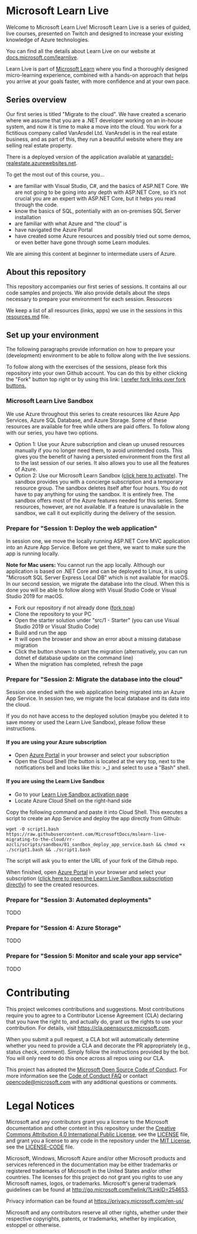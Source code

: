 # Microsoft Learn Live

Welcome to Microsoft Learn Live! Microsoft Learn Live is a series of guided, live courses, presented on Twitch and designed to increase your existing knowledge of Azure technologies.

You can find all the details about Learn Live on our website at [docs.microsoft.com/learnlive](https://docs.microsoft.com/learnlive).

Learn Live is part of [Microsoft Learn](https://docs.microsoft.com/learn) where you find a thoroughly designed micro-learning experience, combined with a hands-on approach that helps you arrive at your goals faster, with more confidence and at your own pace. 

## Series overview

Our first series is titled "Migrate to the cloud". We have created a scenario where we assume that you are a .NET developer working on an in-house system, and now it is time to make a move into the cloud. You work for a fictitious company called VanArsdel Ltd. VanArsdel is in the real estate business, and as part of this, they run a beautiful website where they are selling real estate property.

There is a deployed version of the application available at [vanarsdel-realestate.azurewebsites.net](https://vanarsdel-realestate.azurewebsites.net).

To get the most out of this course, you… 

- are familiar with Visual Studio, C#, and the basics of ASP.NET Core. We are not going to be going into any depth with ASP.NET Core, so it’s not crucial you are an expert with ASP.NET Core, but it helps you read through the code. 
- know the basics of SQL, potentially with an on-premises SQL Server installation
- are familiar with what Azure and “the cloud” is
- have navigated the Azure Portal 
- have created some Azure resources and possibly tried out some demos, or even better have gone through some Learn modules.

We are aiming this content at beginner to intermediate users of Azure. 

## About this repository

This repository accompanies our first series of sessions. It contains all our code samples and projects. We also provide details about the steps necessary to prepare your environment for each session. Resources

We keep a list of all resources (links, apps) we use in the sessions in this [resources.md](resources.md) file.

## Set up your environment

The following paragraphs provide information on how to prepare your (development) environment to be able to follow along with the live sessions.

To follow along with the exercises of the sessions, please fork this repository into your own Github account. You can do this by either clicking the "Fork" button top right or by using this link: [I prefer fork links over fork buttons.](https://github.com/MicrosoftDocs/mslearn-live-migrating-to-the-cloud/fork)

### Microsoft Learn Live Sandbox

We use Azure throughout this series to create resources like Azure App Services, Azure SQL Database, and Azure Storage. Some of these resources are available for free while others are paid offers. To follow along with our series, you have two options.

- Option 1: Use your Azure subscription and clean up unused resources manually if you no longer need them, to avoid unintended costs. This gives you the benefit of having a persisted environment from the first all to the last session of our series. It also allows you to use all the features of Azure.
- Option 2: Use our Microsoft Learn Sandbox ([click here to activate](https://aka.ms/learnlivesandbox)). The sandbox provides you with a concierge subscription and a temporary resource group. The sandbox deletes itself after four hours. You do not have to pay anything for using the sandbox. It is entirely free. The sandbox offers most of the Azure features needed for this series. Some resources, however, are not available. If a feature is unavailable in the sandbox, we call it out explicitly during the delivery of the session. 

### Prepare for "Session 1: Deploy the web application"

In session one, we move the locally running ASP.NET Core MVC application into an Azure App Service. Before we get there, we want to make sure the app is running locally.

**Note for Mac users:** You cannot run the app locally. Although our application is based on .NET Core and can be deployed to Linux, it is using "Microsoft SQL Server Express Local DB" which is not available for macOS. In our second session, we migrate the database into the cloud. When this is done you will be able to follow along with Visual Studio Code or Visual Studio 2019 for macOS.

- Fork our repository if not already done ([fork now](https://github.com/MicrosoftDocs/mslearn-live-migrating-to-the-cloud/fork))
- Clone the repository to your PC
- Open the starter solution under "src/1 - Starter" (you can use Visual Studio 2019 or Visual Studio Code)
- Build and run the app
- It will open the browser and show an error about a missing database migration 
- Click the button shown to start the migration (alternatively, you can run dotnet ef database update on the command line)
- When the migration has completed, refresh the page

### Prepare for "Session 2: Migrate the database into the cloud"

Session one ended with the web application being migrated into an Azure App Service. In session two, we migrate the local database and its data into the cloud.

If you do not have access to the deployed solution (maybe you deleted it to save money or used the Learn Live Sandbox), please follow these instructions.

#### If you are using your Azure subscription

- Open [Azure Portal](https://portal.azure.com) in your browser and select your subscription
- Open the Cloud Shell (the button is located at the very top, next to the notifications bell and looks like this: >_) and select to use a "Bash" shell.

#### If you are using the Learn Live Sandbox

- Go to your [Learn Live Sandbox activation page](https://aka.ms/learnlivesandbox)
- Locate Azure Cloud Shell on the right-hand side

Copy the following command and paste it into Cloud Shell. This executes a script to create an App Service and deploy the app directly from Github:

`wget -O script1.bash https://raw.githubusercontent.com/MicrosoftDocs/mslearn-live-migrating-to-the-cloud/rr-azcli/scripts/sandbox/01_sandbox_deploy_app_service.bash && chmod +x ./script1.bash && ./script1.bash`

The script will ask you to enter the URL of your fork of the Github repo. 

When finished, open [Azure Portal](https://portal.azure.com) in your browser and select your subscription ([click here to open the Learn Live Sandbox subscription directly](https://portal.azure.com/learn.docs.microsoft.com?azure-portal=true)) to see the created resources.

### Prepare for "Session 3: Automated deployments"

TODO

### Prepare for "Session 4: Azure Storage"

TODO

### Prepare for "Session 5: Monitor and scale your app service"

TODO

# Contributing

This project welcomes contributions and suggestions. Most contributions require you to agree to a Contributor License Agreement (CLA) declaring that you have the right to, and actually do, grant us the rights to use your contribution. For details, visit https://cla.opensource.microsoft.com.

When you submit a pull request, a CLA bot will automatically determine whether you need to provide a CLA and decorate the PR appropriately (e.g., status check, comment). Simply follow the instructions provided by the bot. You will only need to do this once across all repos using our CLA.

This project has adopted the [Microsoft Open Source Code of Conduct](https://opensource.microsoft.com/codeofconduct/). For more information see the [Code of Conduct FAQ](https://opensource.microsoft.com/codeofconduct/faq/) or contact [opencode@microsoft.com](mailto:opencode@microsoft.com) with any additional questions or comments.

# Legal Notices

Microsoft and any contributors grant you a license to the Microsoft documentation and other content in this repository under the [Creative Commons Attribution 4.0 International Public License](https://creativecommons.org/licenses/by/4.0/legalcode), see the [LICENSE](LICENSE) file, and grant you a license to any code in the repository under the [MIT License](https://opensource.org/licenses/MIT), see the [LICENSE-CODE](LICENSE-CODE) file.

Microsoft, Windows, Microsoft Azure and/or other Microsoft products and services referenced in the documentation may be either trademarks or registered trademarks of Microsoft in the United States and/or other countries. The licenses for this project do not grant you rights to use any Microsoft names, logos, or trademarks. Microsoft's general trademark guidelines can be found at http://go.microsoft.com/fwlink/?LinkID=254653.

Privacy information can be found at https://privacy.microsoft.com/en-us/

Microsoft and any contributors reserve all other rights, whether under their respective copyrights, patents, or trademarks, whether by implication, estoppel or otherwise.